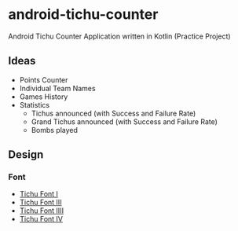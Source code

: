 # android-tichu-counter
Android Tichu Counter Application written in Kotlin (Practice Project)

## Ideas

- Points Counter
- Individual Team Names
- Games History
- Statistics
    - Tichus announced (with Success and Failure Rate)
    - Grand Tichus announced (with Success and Failure Rate)
    - Bombs played


## Design

### Font
-	[Tichu Font I](https://www.dafont.com/karate.font?fpp=100&text=TiCHU)
-	[Tichu Font III](https://www.dafont.com/bonzai.font?fpp=100&text=TiCHU)
-	[Tichu Font IIII](https://www.dafont.com/chinatown-champs.font?fpp=100&text=TiCHU)
-	[Tichu Font IV](https://www.dafont.com/sudoku.font?fpp=100&text=TiCHU)